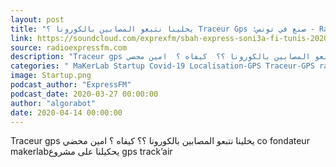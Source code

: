 ```yaml
---
layout: post
title: "يخلينا نتبعو المصابين بالكورونا ؟ Traceur Gps :صنع في تونس - Radio"
link: https://soundcloud.com/exprexfm/sbah-express-soni3a-fi-tunis-20200327
source: radioexpressfm.com
description: "Traceur gps يخلينا نتبعو المصابين بالكورونا ؟؟  كيفاه ؟  امين محضي co fondateur makerlabيحكيلنا على ..."
categories: " MaKerLab Startup Covid-19 Localisation-GPS Traceur-GPS radioexpressfm.com"
image: Startup.png
podcast_author: "ExpressFM"
podcast_date: 2020-03-27 00:00:00
author: "algorabot"
date: 2020-04-14 00:00:00
---
```

Traceur gps يخلينا نتبعو المصابين بالكورونا ؟؟  كيفاه ؟  امين محضي co fondateur makerlabيحكيلنا على مشروع gps track’air
